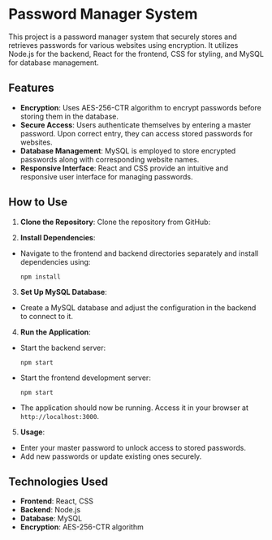 # Password Manager System

This project is a password manager system that securely stores and retrieves passwords for various websites using encryption. It utilizes Node.js for the backend, React for the frontend, CSS for styling, and MySQL for database management.

## Features

- **Encryption**: Uses AES-256-CTR algorithm to encrypt passwords before storing them in the database.
- **Secure Access**: Users authenticate themselves by entering a master password. Upon correct entry, they can access stored passwords for websites.
- **Database Management**: MySQL is employed to store encrypted passwords along with corresponding website names.
- **Responsive Interface**: React and CSS provide an intuitive and responsive user interface for managing passwords.

## How to Use

1. **Clone the Repository**: Clone the repository from GitHub:

2. **Install Dependencies**:
- Navigate to the frontend and backend directories separately and install dependencies using:
  ```
  npm install
  ```

3. **Set Up MySQL Database**:
- Create a MySQL database and adjust the configuration in the backend to connect to it.

4. **Run the Application**:
- Start the backend server:
  ```
  npm start
  ```
- Start the frontend development server:
  ```
  npm start
  ```
- The application should now be running. Access it in your browser at `http://localhost:3000`.

5. **Usage**:
- Enter your master password to unlock access to stored passwords.
- Add new passwords or update existing ones securely.

## Technologies Used

- **Frontend**: React, CSS
- **Backend**: Node.js
- **Database**: MySQL
- **Encryption**: AES-256-CTR algorithm
